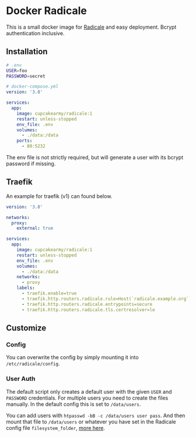 # Docker Radicale

This is a small docker image for [Radicale](https://github.com/Kozea/Radicale) and easy deployment. Bcrypt authentication inclusive.

## Installation

```sh
# .env
USER=foo
PASSWORD=secret
```

```yaml
# docker-compose.yml
version: '3.8'

services:
  app:
    image: cupcakearmy/radicale:1
    restart: unless-stopped
    env_file: .env
    volumes:
      - ./data:/data
    ports:
      - 80:5232
```

The env file is not strictly required, but will generate a user with its bcrypt password if missing.

## Traefik

An example for traefik (v1) can found below.

```yaml
version: '3.8'

networks:
  proxy:
    external: true

services:
  app:
    image: cupcakearmy/radicale:1
    restart: unless-stopped
    env_file: .env
    volumes:
      - ./data:/data
    networks:
      - proxy
    labels:
      - traefik.enable=true
      - traefik.http.routers.radicale.rule=Host(`radicale.example.org`)
      - traefik.http.routers.radicale.entrypoints=secure
      - traefik.http.routers.radicale.tls.certresolver=le
```

## Customize

### Config

You can overwrite the config by simply mounting it into `/etc/radicale/config`.

### User Auth

The default script only creates a default user with the given `USER` and `PASSWORD` credentials. For multiple users you need to create the files manually. In the default config this is set to `/data/users`.

You can add users with `htpasswd -bB -c /data/users user pass`. And then mount that file to `/data/users` or whatever you have set in the Radicale config file `filesystem_folder`, [more here](https://radicale.org/3.0.html#documentation/configuration/auth/htpasswd_filename).

